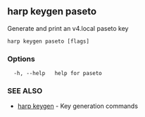 ## harp keygen paseto

Generate and print an v4.local paseto key

```
harp keygen paseto [flags]
```

### Options

```
  -h, --help   help for paseto
```

### SEE ALSO

* [harp keygen](harp_keygen.md)	 - Key generation commands

